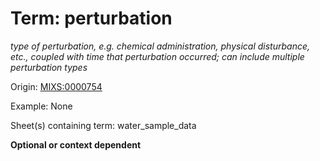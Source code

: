 # Term: perturbation

*type of perturbation, e.g. chemical administration, physical disturbance, etc., coupled with time that perturbation occurred; can include multiple perturbation types*

Origin: [MIXS:0000754](https://w3id.org/mixs/0000754)

Example: None

Sheet(s) containing term: water_sample_data

**Optional or context dependent**
